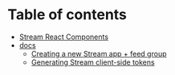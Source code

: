 # Table of contents

* [Stream React Components](README.md)
* [docs](docs/README.md)
  * [Creating a new Stream app + feed group](docs/create-stream-app.md)
  * [Generating Stream client-side tokens](docs/server-side-token.md)

